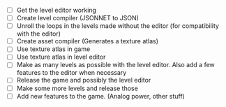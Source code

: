 - [ ] Get the level editor working
 - [ ] Create level compiler (JSONNET to JSON)
 - [ ] Unroll the loops in the levels made without the editor (for compatibility with the editor)
 - [ ] Create asset compiler (Generates a texture atlas)
 - [ ] Use texture atlas in game
 - [ ] Use texture atlas in level editor
 - [ ] Make as many levels as possible with the level editor. Also add a few features to the editor when necessary
 - [ ] Release the game and possibly the level editor
 - [ ] Make some more levels and release those
 - [ ] Add new features to the game. (Analog power, other stuff)
